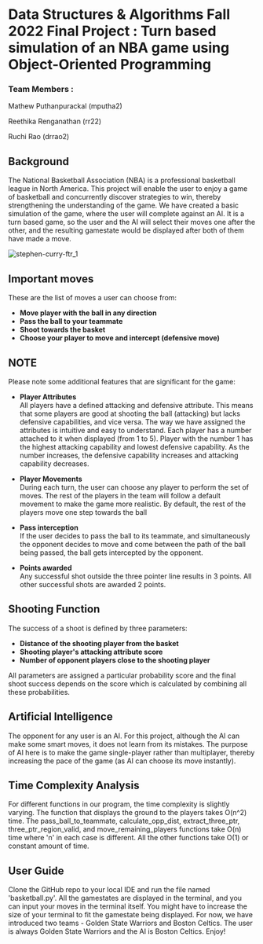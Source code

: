 # Data Structures & Algorithms Fall 2022 Final Project : Turn based simulation of an NBA game using Object-Oriented Programming
### Team Members : 

Mathew Puthanpurackal (mputha2)

Reethika Renganathan (rr22)

Ruchi Rao (drrao2)

## Background

The National Basketball Association (NBA) is a professional basketball league in North America. This project will
enable the user to enjoy a game of basketball and concurrently discover strategies to win, thereby strengthening the
understanding of the game. We have created a basic simulation of the game, where the user will complete against an AI. 
It is a turn based game, so the user and the AI will select their moves one after the other, and the resulting gamestate
would be displayed after both of them have made a move.

![stephen-curry-ftr_1](https://user-images.githubusercontent.com/21601496/206863343-4f9ed1a0-ee32-443d-a4eb-f3ed79547663.jpeg)

## Important moves

These are the list of moves a user can choose from:
- **Move player with the ball in any direction**
- **Pass the ball to your teammate**
- **Shoot towards the basket**
- **Choose your player to move and intercept (defensive move)**

## NOTE

Please note some additional features that are significant for the game:
- **Player Attributes**  
All players have a defined attacking and defensive attribute. This means that some players are good at shooting 
the ball (attacking) but lacks defensive capabilities, and vice versa. The way we have assigned the attributes
is intuitive and easy to understand. Each player has a number attached to it when displayed (from 1 to 5).
Player with the number 1 has the highest attacking capability and lowest defensive capability. As the number increases,
the defensive capability increases and attacking capability decreases.


- **Player Movements**  
During each turn, the user can choose any player to perform the set of moves. The rest of the players in the team will
follow a default movement to make the game more realistic. By default, the rest of the players move one step
towards the ball


- **Pass interception**  
If the user decides to pass the ball to its teammate, and simultaneously the opponent decides to move and come 
between the path of the ball being passed, the ball gets intercepted by the opponent.


- **Points awarded**  
Any successful shot outside the three pointer line results in 3 points. All other successful shots are awarded 2 points.

## Shooting Function

The success of a shoot is defined by three parameters:
- **Distance of the shooting player from the basket**  
- **Shooting player's attacking attribute score**  
- **Number of opponent players close to the shooting player**  

All parameters are assigned a particular probability score and the final shoot success depends on the score which is
calculated by combining all these probabilities. 

## Artificial Intelligence
The opponent for any user is an AI. For this project, although the AI can make some smart moves, it does not learn from
its mistakes. The purpose of AI here is to make the game single-player rather than multiplayer, thereby increasing
the pace of the game (as AI can choose its move instantly).


## Time Complexity Analysis
For different functions in our program, the time complexity is slightly varying. 
The function that displays the ground to the players takes O(n^2) time.
The pass_ball_to_teammate, calculate_opp_dist, extract_three_ptr, three_ptr_region_valid, and move_remaining_players functions take O(n) time where 'n' in each case is different.
All the other functions take O(1) or constant amount of time. 


## User Guide

Clone the GitHub repo to your local IDE and run the file named 'basketball.py'. All the gamestates are displayed in the
terminal, and you can input your moves in the terminal itself. You might have to increase the size of your terminal 
to fit the gamestate being displayed. For now, we have introduced two teams - Golden State Warriors and Boston Celtics.
The user is always Golden State Warriors and the AI is Boston Celtics. Enjoy!






